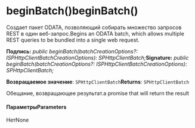 # <a name="beginbatch"></a><span data-ttu-id="ec93e-101">beginBatch()</span><span class="sxs-lookup"><span data-stu-id="ec93e-101">beginBatch()</span></span>




<span data-ttu-id="ec93e-102">Создает пакет ODATA, позволяющий собирать множество запросов REST в один веб-запрос.</span><span class="sxs-lookup"><span data-stu-id="ec93e-102">Begins an ODATA batch, which allows multiple REST queries to be bundled into a single web request.</span></span>

<span data-ttu-id="ec93e-103">**Подпись:** _public beginBatch(batchCreationOptions?: ISPHttpClientBatchCreationOptions): SPHttpClientBatch;_</span><span class="sxs-lookup"><span data-stu-id="ec93e-103">**Signature:** _public beginBatch(batchCreationOptions?: ISPHttpClientBatchCreationOptions): SPHttpClientBatch;_</span></span>

<span data-ttu-id="ec93e-104">**Возвращаемое значение**: `SPHttpClientBatch`</span><span class="sxs-lookup"><span data-stu-id="ec93e-104">**Returns**: `SPHttpClientBatch`</span></span>



<span data-ttu-id="ec93e-105">Обещание, возвращающее результат.</span><span class="sxs-lookup"><span data-stu-id="ec93e-105">a promise that will return the result</span></span>

#### <a name="parameters"></a><span data-ttu-id="ec93e-106">Параметры</span><span class="sxs-lookup"><span data-stu-id="ec93e-106">Parameters</span></span>
<span data-ttu-id="ec93e-107">Нет</span><span class="sxs-lookup"><span data-stu-id="ec93e-107">None</span></span>


